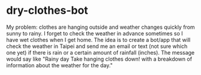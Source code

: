 # dry-clothes-bot

My problem: clothes are hanging outside and weather changes quickly from sunny to rainy. I forget to check the weather in advance sometimes so I have wet clothes when I get home. The idea is to create a bot/app that will check the weather in Taipei and send me an email or text (not sure which one yet) if there is rain or a certain amount of rainfall (inches). The message would say like "Rainy day Take hanging clothes down! with a breakdown of information about the weather for the day."
